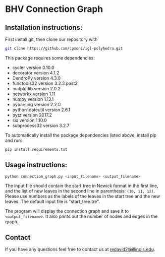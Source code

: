 # BHV Connection Graph

## Installation instructions:  

First install git, then clone our repository with 
```bash 
git clone https://github.com/cpmoni/igl-polyhedra.git
``` 

This package requires some dependencies: 
* cycler version 0.10.0
* decorator version 4.1.2
* DendroPy version 4.3.0
* functools32 version 3.2.3.post2
* matplotlib version 2.0.2
* networkx version 1.11
* numpy version 1.13.1
* pyparsing version 2.2.0
* python-dateutil version 2.6.1
* pytz version 2017.2
* six version 1.10.0
* subprocess32 version 3.2.7`

To automatically install the package dependencies listed above, install pip and run: 
```bash
pip install requirements.txt
```

## Usage instructions: 

```bash
python connection_graph.py <input_filename> <output_filename>
```
The input file should contain the start tree in Newick format in the first line, and the list of new leaves in the second line in parenthesis: `(10, 11, 12)`. Please use numbers as the labels of the leaves in the start tree and the new leaves. The default input file is "start_tree.tre".

The program will display the connection graph and save it to `<output_filename>`. It also prints out the number of nodes and edges in the graph.

## Contact

If you have any questions feel free to contact us at redavid2@illinois.edu.
